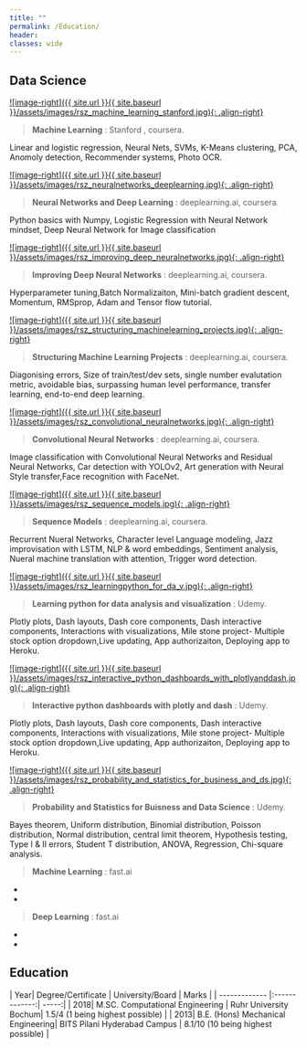 ```yaml
---
title: ""
permalink: /Education/
header:
classes: wide	
---
```


## Data Science

[![image-right]({{ site.url }}{{ site.baseurl }}/assets/images/rsz_machine_learning_stanford.jpg){: .align-right}](https://www.coursera.org/account/accomplishments/verify/QN4UQKW53CL3)
>  **Machine Learning** 
: Stanford , coursera.

Linear and logistic regression, Neural Nets, SVMs, K-Means clustering, PCA, Anomoly detection, Recommender systems, Photo OCR. 

[![image-right]({{ site.url }}{{ site.baseurl }}/assets/images/rsz_neuralnetworks_deeplearning.jpg){: .align-right}](https://www.coursera.org/account/accomplishments/verify/3Q6GBMBXFGET)
>  **Neural Networks and Deep Learning** 
: deeplearning.ai, coursera.

Python basics with Numpy, Logistic Regression with Neural Network mindset, Deep Neural Network for Image classification

[![image-right]({{ site.url }}{{ site.baseurl }}/assets/images/rsz_improving_deep_neuralnetworks.jpg){: .align-right}](https://www.coursera.org/account/accomplishments/verify/U9QV269U7VNU)
>  **Improving Deep Neural Networks** 
: deeplearning.ai, coursera.

Hyperparameter tuning,Batch Normalizaiton, Mini-batch gradient descent, Momentum, RMSprop, Adam and Tensor flow tutorial. 


[![image-right]({{ site.url }}{{ site.baseurl }}/assets/images/rsz_structuring_machinelearning_projects.jpg){: .align-right}](https://www.coursera.org/account/accomplishments/verify/6DB543Y678KD)
>  **Structuring Machine Learning Projects** 
: deeplearning.ai, coursera.

Diagonising errors, Size of train/test/dev sets, single number evalutation metric, avoidable bias, surpassing human level performance, transfer learning, end-to-end deep learning. 


[![image-right]({{ site.url }}{{ site.baseurl }}/assets/images/rsz_convolutional_neuralnetworks.jpg){: .align-right}](https://www.coursera.org/account/accomplishments/verify/F6DABQ3ALL9J)
>  **Convolutional Neural Networks** 
: deeplearning.ai, coursera.

Image classification with Convolutional Neural Networks and Residual Neural Networks, Car detection with YOLOv2, Art generation with Neural Style transfer,Face recognition with FaceNet. 


[![image-right]({{ site.url }}{{ site.baseurl }}/assets/images/rsz_sequence_models.jpg){: .align-right}](https://www.coursera.org/account/accomplishments/verify/SHJGCKL6HUFM)
>  **Sequence Models** 
: deeplearning.ai, coursera.

Recurrent Nueral Networks, Character level Language modeling, Jazz improvisation with LSTM, NLP & word embeddings, Sentiment analysis, Nueral machine translation with attention, Trigger word detection. 


[![image-right]({{ site.url }}{{ site.baseurl }}/assets/images/rsz_learningpython_for_da_v.jpg){: .align-right}](https://www.udemy.com/certificate/UC-XWW02Y1T/)
>  **Learning python for data analysis and visualization** 
: Udemy.

Plotly plots, Dash layouts, Dash core components, Dash interactive components, Interactions with visualizations, Mile stone project- Multiple stock option dropdown,Live updating, App authorizaiton, Deploying app to Heroku. 


[![image-right]({{ site.url }}{{ site.baseurl }}/assets/images/rsz_interactive_python_dashboards_with_plotlyanddash.jpg){: .align-right}](https://www.udemy.com/certificate/UC-7U2PR0AX/)
>  **Interactive python dashboards with plotly and dash** 
: Udemy.

Plotly plots, Dash layouts, Dash core components, Dash interactive components, Interactions with visualizations, Mile stone project- Multiple stock option dropdown,Live updating, App authorizaiton, Deploying app to Heroku. 


[![image-right]({{ site.url }}{{ site.baseurl }}/assets/images/rsz_probability_and_statistics_for_business_and_ds.jpg){: .align-right}](https://www.udemy.com/certificate/UC-FI60TUF2/)
>  **Probability and Statistics for Buisness and Data Science** 
: Udemy.

Bayes theorem, Uniform distribution, Binomial distribution, Poisson distribution, Normal distribution, central limit theorem, Hypothesis testing, Type I & II errors, Student T distribution, ANOVA, Regression, Chi-square analysis. 





>  **Machine Learning** 
: fast.ai


*
*

>  **Deep Learning** 
: fast.ai


*
*



## Education

| Year| Degree/Certificate | University/Board | Marks |
| ------------- |:-------------:| -----:|
| 2018| M.SC. Computational Engineering | Ruhr University Bochum| 1.5/4 (1 being highest possible)  |
| 2013| B.E. (Hons) Mechanical Engineering| BITS Pilani Hyderabad Campus | 8.1/10 (10 being highest possible)  |


